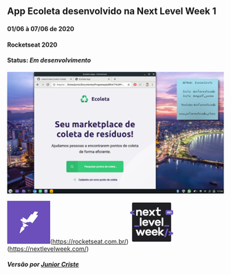 ## App Ecoleta desenvolvido na Next Level Week 1
#### 01/06 à 07/06 de 2020
#### Rocketseat 2020

#### Status: _Em desenvolvimento_

![](https://github.com/JuniorCriste/Ecoleta/blob/master/assets/Print/Ecoleta.png)

![foo](https://github.com/JuniorCriste/Ecoleta/blob/master/assets/rock.png)(https://rocketseat.com.br/)
![foo](https://github.com/JuniorCriste/Ecoleta/blob/master/assets/nlw.png)(https://nextlevelweek.com/)


##### Versão por [Junior Criste](https://github.com/JuniorCriste)
